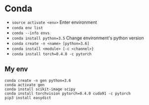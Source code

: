 # Conda

- `source activate <env>` Enter environment
- `conda env list`
- `conda --info envs`
- `conda install python=3.5` Change environment's python version
- `conda create -n <name> [python=3.6]`
- `conda install <module> [-c <channel>}`
- `conda install torch=0.4.0 -c pytorch`

## My env

```
conda create -n gen python=3.6
conda activate gen
conda install scikit-image scipy
conda install torchvision pytorch=0.4.0 cuda91 -c pytorch
pip3 install easydict
```
<!--stackedit_data:
eyJoaXN0b3J5IjpbNjM0OTI0ODAzLDE3Mjg0MjQ3ODQsLTkyNj
A2OTYxOV19
-->